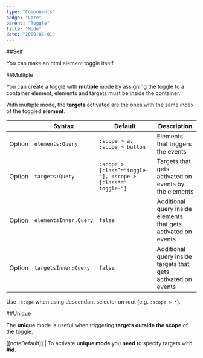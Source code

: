 ```yaml
---
type: "Components"
badge: "Core"
parent: "Toggle"
title: "Mode"
date: "2000-01-01"
---
```


##Self

You can make an html element toggle itself.

<demo>
  <demovanilla src="vanilla/components/toggle/mode-self">
  </demovanilla>
</demo>

##Multiple

You can create a toggle with **mutiple** mode by assigning the toggle to a container element, elements and targets must be inside the container.

With multiple mode, the **targets** activated are the ones with the same index of the toggled **element**.

<div class="table--scroll">

|                         | Syntax                                    | Default                       | Description                   |
| ----------------------- | ----------------------------------------- | ----------------------------- | ----------------------------- |
| Option                  | `elements:Query`                          | `:scope > a, :scope > button`        | Elements that triggers the events            |
| Option                  | `targets:Query`                           | `:scope > [class^="toggle-"], :scope > [class*=" toggle-"]`      | Targets that gets activated on events by the elements           |
| Option                  | `elementsInner:Query`                          | `false`        | Additional query inside elements that gets activated on events            |
| Option                  | `targetsInner:Query`                          | `false`        | Additional query inside targets that gets activated on events            |
</div>

Use `:scope` when using descendant selector on root (e.g. `:scope > *`).

<demo>
  <demovanilla src="vanilla/components/toggle/mode-default">
  </demovanilla>
  <demovanilla src="vanilla/components/toggle/mode-custom">
  </demovanilla>
</demo>

##Unique

The **unique** mode is useful when triggering **targets outside the scope** of the toggle.

[[noteDefault]]
| To activate **unique mode** you **need** to specify targets with **#id**.

<demo>
  <demovanilla src="vanilla/components/toggle/mode-single">
  </demovanilla>
  <demovanilla src="vanilla/components/toggle/mode-same">
  </demovanilla>
</demo>
